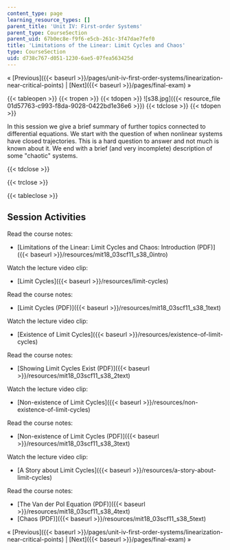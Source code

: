 ```yaml
---
content_type: page
learning_resource_types: []
parent_title: 'Unit IV: First-order Systems'
parent_type: CourseSection
parent_uid: 67b0ec8e-f9f6-e5cb-261c-3f47dae7fef0
title: 'Limitations of the Linear: Limit Cycles and Chaos'
type: CourseSection
uid: d738c767-d051-1230-6ae5-07fea563425d
---
```


« [Previous]({{< baseurl >}}/pages/unit-iv-first-order-systems/linearization-near-critical-points) | [Next]({{< baseurl >}}/pages/final-exam) »

{{< tableopen >}}
{{< tropen >}}
{{< tdopen >}}
![s38.jpg]({{< resource_file 01d57763-c993-f8da-9028-0422bd1e36e6 >}})
{{< tdclose >}}
{{< tdopen >}}


In this session we give a brief summary of further topics connected to differential equations. We start with the question of when nonlinear systems have closed trajectories. This is a hard question to answer and not much is known about it. We end with a brief (and very incomplete) description of some "chaotic" systems.


{{< tdclose >}}

{{< trclose >}}

{{< tableclose >}}

Session Activities
------------------

Read the course notes:

*   [Limitations of the Linear: Limit Cycles and Chaos: Introduction (PDF)]({{< baseurl >}}/resources/mit18_03scf11_s38_0intro)

Watch the lecture video clip:

*   [Limit Cycles]({{< baseurl >}}/resources/limit-cycles)

Read the course notes:

*   [Limit Cycles (PDF)]({{< baseurl >}}/resources/mit18_03scf11_s38_1text)

Watch the lecture video clip:

*   [Existence of Limit Cycles]({{< baseurl >}}/resources/existence-of-limit-cycles)

Read the course notes:

*   [Showing Limit Cycles Exist (PDF)]({{< baseurl >}}/resources/mit18_03scf11_s38_2text)

Watch the lecture video clip:

*   [Non-existence of Limit Cycles]({{< baseurl >}}/resources/non-existence-of-limit-cycles)

Read the course notes:

*   [Non-existence of Limit Cycles (PDF)]({{< baseurl >}}/resources/mit18_03scf11_s38_3text)

Watch the lecture video clip:

*   [A Story about Limit Cycles]({{< baseurl >}}/resources/a-story-about-limit-cycles)

Read the course notes:

*   [The Van der Pol Equation (PDF)]({{< baseurl >}}/resources/mit18_03scf11_s38_4text)
*   [Chaos (PDF)]({{< baseurl >}}/resources/mit18_03scf11_s38_5text)

« [Previous]({{< baseurl >}}/pages/unit-iv-first-order-systems/linearization-near-critical-points) | [Next]({{< baseurl >}}/pages/final-exam) »